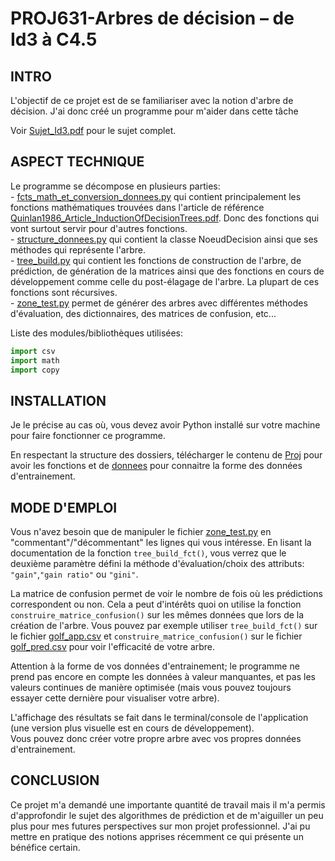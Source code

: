 # PROJ631-Arbres de décision – de Id3 à C4.5

## INTRO
L'objectif de ce projet est de se familiariser avec la notion d'arbre de décision.
J'ai donc créé un programme pour m'aider dans cette tâche

Voir [Sujet_Id3.pdf](Sujet_Id3.pdf) pour le sujet complet.

## ASPECT TECHNIQUE
Le programme se décompose en plusieurs parties:   
    - [fcts_math_et_conversion_donnees.py](Proj/fcts_math_et_conversion_donnees.py) qui contient principalement les fonctions mathématiques trouvées dans l'article de référence [Quinlan1986_Article_InductionOfDecisionTrees.pdf](Quinlan1986_Article_InductionOfDecisionTrees.pdf). Donc des fonctions qui vont surtout servir pour d'autres fonctions.   
    - [structure_donnees.py](Proj/structure_donnees.py) qui contient la classe NoeudDecision ainsi que ses méthodes qui représente l'arbre.   
    - [tree_build.py](Proj/tree_build.py) qui contient les fonctions de construction de l'arbre, de prédiction, de génération de la matrices ainsi que des fonctions en cours de développement comme celle du post-élagage de l'arbre. La plupart de ces fonctions sont récursives.  
    - [zone_test.py](Proj/zone_test.py) permet de générer des arbres avec différentes méthodes d'évaluation, des dictionnaires, des matrices de confusion, etc...   

Liste des modules/bibliothèques utilisées:
```python
import csv
import math
import copy
```

## INSTALLATION
Je le précise au cas où, vous devez avoir Python installé sur votre machine pour faire fonctionner ce programme.  

En respectant la structure des dossiers, télécharger le contenu de [Proj](Proj) pour avoir les fonctions et de [donnees](donnees) pour connaitre la forme des données d'entrainement.  


## MODE D'EMPLOI
Vous n'avez besoin que de manipuler le fichier [zone_test.py](Proj/zone_test.py) en "commentant"/"décommentant" les lignes qui vous intéresse. En lisant la documentation de la fonction ```tree_build_fct()```, vous verrez que le deuxième paramètre défini la méthode d'évaluation/choix des attributs: ```"gain"```,```"gain ratio"``` ou ```"gini"```.    

La matrice de confusion permet de voir le nombre de fois où les prédictions correspondent ou non. Cela a peut d'intérêts quoi on utilise la fonction ```construire_matrice_confusion()``` sur les mêmes données que lors de la création de l'arbre. Vous pouvez par exemple utiliser ```tree_build_fct()``` sur le fichier [golf_app.csv](donnees/golf_app.csv) et ```construire_matrice_confusion()``` sur le fichier [golf_pred.csv](donnees/golf_pred.csv) pour voir l'efficacité de votre arbre. 

Attention à la forme de vos données d'entrainement; le programme ne prend pas encore en compte les données à valeur manquantes, et pas les valeurs continues de manière optimisée (mais vous pouvez toujours essayer cette dernière pour visualiser votre arbre).  

L'affichage des résultats se fait dans le terminal/console de l'application (une version plus visuelle est en cours de développement).  
Vous pouvez donc créer votre propre arbre avec vos propres données d'entrainement.


## CONCLUSION
Ce projet m'a demandé une importante quantité de travail mais il m'a permis d'approfondir le sujet des algorithmes de prédiction et de m'aiguiller un peu plus pour mes futures perspectives sur mon projet professionnel. J'ai pu mettre en pratique des notions apprises récemment ce qui présente un bénéfice certain.

